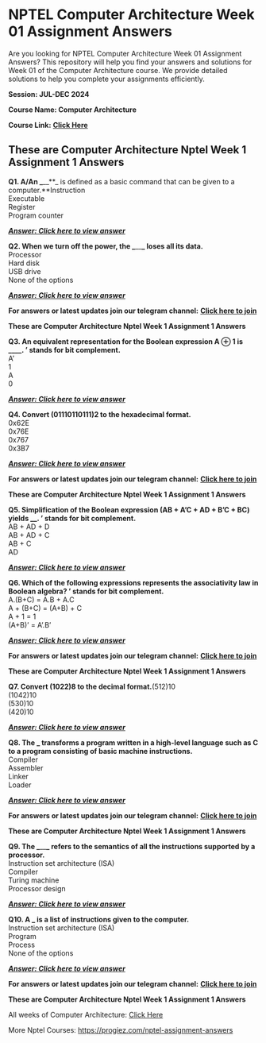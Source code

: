 # NPTEL Computer Architecture Week 01 Assignment Answers

Are you looking for NPTEL Computer Architecture Week 01 Assignment Answers? This repository will help you find your answers and solutions for Week 01 of the Computer Architecture course. We provide detailed solutions to help you complete your assignments efficiently.

**Session: JUL-DEC 2024**

**Course Name: Computer Architecture**

**Course Link:** [**Click Here**](https://onlinecourses.nptel.ac.in/noc24_cs83/preview)


## These are Computer Architecture Nptel Week 1 Assignment 1 Answers<a id="fc1c"></a>

**Q1. A/An _**\_\_**_ is defined as a basic command that can be given to a computer.**Instruction\
Executable\
Register\
Program counter

[**_**Answer: Click here to view answer**_**](https://progiez.com/computer-architecture-nptel-week-1-assignment-1-answers)

**Q2. When we turn off the power, the _**\_\_**_ loses all its data.**\
Processor\
Hard disk\
USB drive\
None of the options

[**_**Answer: Click here to view answer**_**](https://progiez.com/computer-architecture-nptel-week-1-assignment-1-answers)

**For answers or latest updates join our telegram channel:** [**Click here to join**](https://telegram.me/nptel_assignments)

**These are Computer Architecture Nptel Week 1 Assignment 1 Answers**

**Q3. An equivalent representation for the Boolean expression A ⊕ 1 is \_\_\_\_. ’ stands for bit complement.**\
A’\
1\
A\
0

[**_**Answer: Click here to view answer**_**](https://progiez.com/computer-architecture-nptel-week-1-assignment-1-answers)

**Q4. Convert (01110110111)2 to the hexadecimal format.**\
0x62E\
0x76E\
0x767\
0x3B7

[**_**Answer: Click here to view answer**_**](https://progiez.com/computer-architecture-nptel-week-1-assignment-1-answers)

**For answers or latest updates join our telegram channel:** [**Click here to join**](https://telegram.me/nptel_assignments)

**These are Computer Architecture Nptel Week 1 Assignment 1 Answers**

**Q5. Simplification of the Boolean expression (AB + A’C + AD + B’C + BC) yields \_\_. ’ stands for bit complement.**\
AB + AD + D\
AB + AD + C\
AB + C\
AD

[**_**Answer: Click here to view answer**_**](https://progiez.com/computer-architecture-nptel-week-1-assignment-1-answers)

**Q6. Which of the following expressions represents the associativity law in Boolean algebra? ’ stands for bit complement.**\
A.(B+C) = A.B + A.C\
A + (B+C) = (A+B) + C\
A + 1 = 1\
(A+B)’ = A’.B’

[**_**Answer: Click here to view answer**_**](https://progiez.com/computer-architecture-nptel-week-1-assignment-1-answers)

**For answers or latest updates join our telegram channel:** [**Click here to join**](https://telegram.me/nptel_assignments)

**These are Computer Architecture Nptel Week 1 Assignment 1 Answers**

**Q7. Convert (1022)8 to the decimal format.**(512)10\
(1042)10\
(530)10\
(420)10

[**_**Answer: Click here to view answer**_**](https://progiez.com/computer-architecture-nptel-week-1-assignment-1-answers)

**Q8. The \_ transforms a program written in a high-level language such as C to a program consisting of basic machine instructions.**\
Compiler\
Assembler\
Linker\
Loader

[**_**Answer: Click here to view answer**_**](https://progiez.com/computer-architecture-nptel-week-1-assignment-1-answers)

**For answers or latest updates join our telegram channel:** [**Click here to join**](https://telegram.me/nptel_assignments)

**These are Computer Architecture Nptel Week 1 Assignment 1 Answers**

**Q9. The _**\_\_**_ refers to the semantics of all the instructions supported by a processor.**\
Instruction set architecture (ISA)\
Compiler\
Turing machine\
Processor design

[**_**Answer: Click here to view answer**_**](https://progiez.com/computer-architecture-nptel-week-1-assignment-1-answers)

**Q10. A \_ is a list of instructions given to the computer.**\
Instruction set architecture (ISA)\
Program\
Process\
None of the options

[**_**Answer: Click here to view answer**_**](https://progiez.com/computer-architecture-nptel-week-1-assignment-1-answers)

**For answers or latest updates join our telegram channel:** [**Click here to join**](https://telegram.me/nptel_assignments)

**These are Computer Architecture Nptel Week 1 Assignment 1 Answers**

All weeks of Computer Architecture: [Click Here](https://progiez.com/nptel-assignment-answers/computer-architecture-nptel)

More Nptel Courses: <https://progiez.com/nptel-assignment-answers>
